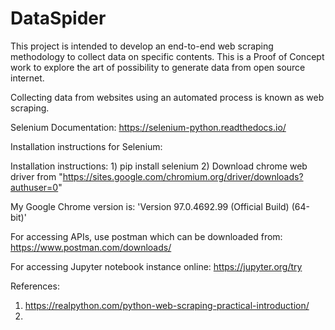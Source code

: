 # DataSpider
This project is intended to develop an end-to-end web scraping methodology to collect data on specific contents. This is a Proof of Concept work to explore the art of possibility to generate data from open source internet.


Collecting data from websites using an automated process is known as web scraping.


Selenium Documentation: https://selenium-python.readthedocs.io/

Installation instructions for Selenium:

Installation instructions: 1) pip install selenium 2) Download chrome web driver from "https://sites.google.com/chromium.org/driver/downloads?authuser=0"

My Google Chrome version is: 'Version 97.0.4692.99 (Official Build) (64-bit)'


For accessing APIs, use postman which can be downloaded from: https://www.postman.com/downloads/

For accessing Jupyter notebook instance online: https://jupyter.org/try

References:
1. https://realpython.com/python-web-scraping-practical-introduction/ 
2. 

